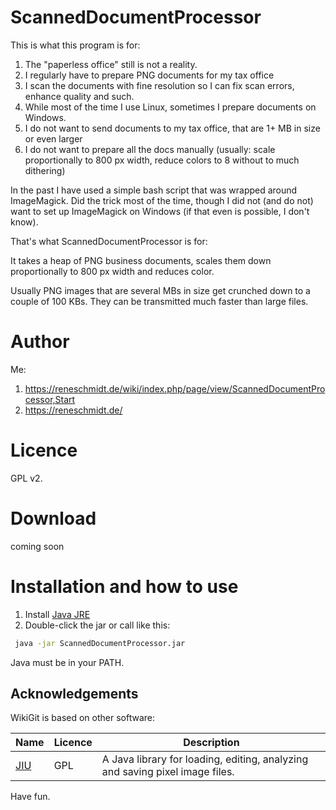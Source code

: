# ScannedDocumentProcessor

This is what this program is for:

1. The "paperless office" still is not a reality.
1. I regularly have to prepare PNG documents for my tax office
1. I scan the documents with fine resolution so I can fix scan errors, enhance quality and such.
1. While most of the time I use Linux, sometimes I prepare documents on Windows.
1. I do not want to send documents to my tax office, that are 1+ MB in size or even larger
1. I do not want to prepare all the docs manually (usually: scale proportionally to 800 px width, reduce colors to 8 without to much dithering)

In the past I have used a simple bash script that was wrapped around ImageMagick. Did the trick most of the time, though
I did not (and do not) want to set up ImageMagick on Windows (if that even is possible, I don't know).

That's what ScannedDocumentProcessor is for:

It takes a heap of PNG business documents, scales them down proportionally to 800 px width and reduces color.

Usually PNG images that are several MBs in size get crunched down to a couple of 100 KBs. They can be transmitted much faster than large files.

# Author

Me:

1. https://reneschmidt.de/wiki/index.php/page/view/ScannedDocumentProcessor,Start
2. https://reneschmidt.de/

# Licence

GPL v2.

# Download

coming soon

# Installation and how to use

1. Install [Java JRE](https://www.java.com/getjava/)
1. Double-click the jar or call like this:

```bash
 java -jar ScannedDocumentProcessor.jar
```

Java must be in your PATH.

## Acknowledgements

WikiGit is based on other software:

Name                       | Licence                   | Description
--------                   | --------                  | --------
[JIU](http://sourceforge.net/projects/jiu/) | GPL                       | A Java library for loading, editing, analyzing and saving pixel image files.

Have fun.